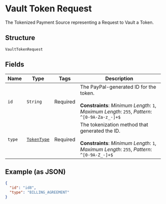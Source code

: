 
# Vault Token Request

The Tokenized Payment Source representing a Request to Vault a Token.

## Structure

`VaultTokenRequest`

## Fields

| Name | Type | Tags | Description |
|  --- | --- | --- | --- |
| `id` | `String` | Required | The PayPal-generated ID for the token.<br><br>**Constraints**: *Minimum Length*: `1`, *Maximum Length*: `255`, *Pattern*: `^[0-9A-Za-z_-]+$` |
| `type` | [`TokenType`](../../doc/models/token-type.md) | Required | The tokenization method that generated the ID.<br><br>**Constraints**: *Minimum Length*: `1`, *Maximum Length*: `255`, *Pattern*: `^[0-9A-Z_-]+$` |

## Example (as JSON)

```json
{
  "id": "id8",
  "type": "BILLING_AGREEMENT"
}
```

